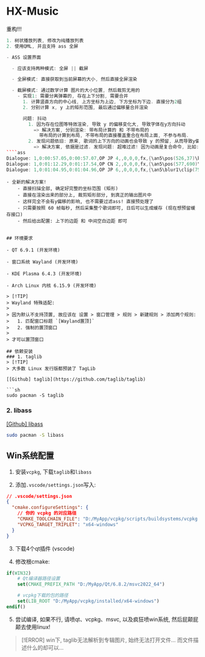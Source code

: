# HX-Music

重构!!!

```cpp
1. 树状播放列表, 修改为纯播放列表
2. 使用QML, 并且支持 ass 全屏

- ASS 设置界面

  - 应该支持两种模式: 全屏 || 截屏

  - 全屏模式: 直接获取到当前屏幕的大小, 然后直接全屏渲染

  - 截屏模式: 通过数学计算 图片的大小位置, 然后裁剪无用的
    - 实现1: 需要分离弹幕的, 存在上下分割, 需要合并
      1. 计算竖直方向的中心线, 上方坐标为上边, 下方坐标为下边. 直接分为2组
      2. 分别计算 x, y 上的矩形范围, 最后通过偏移量合并渲染

      问题: 抖动
        1. 因为存在位图等特效渲染, 导致 y 的偏移变化大, 导致字体在y方向抖动
          => 解决方案, 分别渲染: 带布局计算的 和 不带布局的
            带布局的计算到布局, 不带布局的直接覆盖重合在布局上面, 不参与布局.
        2. 发现问题依旧: 原来, 歌词的上下方向的动画也会导致 y 的预留, 从而导致y偏移抖动
          => 解决方案, 依据是过滤. 发现问题: 超难过滤! 因为动画是复合命令, 比如: (而且样本很小, 不能保证也适配其他ass文件)
````ass
Dialogue: 1,0:00:57.05,0:00:57.07,OP JP 4,,0,0,0,fx,{\an5\pos(526,37)\blur1\fscx130\fscy130}イ
Dialogue: 1,0:01:12.29,0:01:17.54,OP CN 2,,0,0,0,fx,{\an5\pos(577,690)\blur1\fad(0,350)}的
Dialogue: 1,0:01:04.95,0:01:04.96,OP JP 6,,0,0,0,fx,{\an5\blur1\clip(755,42,815,47)\pos(782,37)}と
````

    - 全新的解决方案!
        - 直接扫描全部, 确定好完整的坐标范围 (矩形)
        - 直接在渲染出来的部分上, 裁剪矩形部分, 到真正的输出图片中
        - 这样完全不会有y偏移的影响, 也不需要过滤ass! 直接预处理了
        - 只需要按照 60 帧每秒, 然后采集整个歌词即可, 日后可以生成缓存 (现在想预留缓存接口)
        - 然后给出配置: 上下的边距 和 中间空白边距 即可
```

## 环境要求

- QT 6.9.1 (开发环境)

- 窗口系统 Wayland (开发环境)

- KDE Plasma 6.4.3 (开发环境)

- Arch Linux 内核 6.15.9 (开发环境)

> [!TIP]
> Wayland 特殊适配:
>
> 因为默认不支持顶置, 故应该在 设置 > 窗口管理 > 规则 > 新建规则 > 添加两个规则:
>   1. 匹配窗口标题 `[Wayland置顶]`
>   2. 强制的置顶窗口
>
> 才可以置顶窗口

## 依赖安装
### 1. taglib
> [!TIP]
> 大多数 Linux 发行版都预装了 TagLib

[[Github] taglib](https://github.com/taglib/taglib)

```sh
sudo pacman -S taglib
```

### 2. libass

[[Github] libass](https://github.com/libass/libass)

```sh
sudo pacman -S libass
```

<!-- 无需安装, 发现使用QWindow再套用QWidget就好了 awa?!
### 3. Wayland 兼容

```sh
sudo pacman -S gtk3
sudo pacman -S gtk-layer-shell
sudo pacman -S kwindowsystem
```

> [!TIP]
> 由于 Wayland 协议的原因, qt很难做到移动窗口, 草怎么好多都不行...
>
> QT你滴什么滴干活?!
>
> 再也不相信任何 QT + Wayland 的所谓解决方案了, 纯纯浪费时间.

可以使用xcb, 这样可以move, 但是! 之前某些为了 Wayland 设计的东西就需要重构了, 因此 fuck you 了您嘞

```cpp
qputenv("QT_QPA_PLATFORM", "xcb");
```

-->

## Win系统配置

1. 安装`vcpkg`, 下载`taglib`和`libass`

2. 添加`.vscode/settings.json`写入:

```json
// .vscode/settings.json
{
  "cmake.configureSettings": {
    // 你的 vcpkg 的对应路径
    "CMAKE_TOOLCHAIN_FILE": "D:/MyApp/vcpkg/scripts/buildsystems/vcpkg.cmake",
    "VCPKG_TARGET_TRIPLET": "x64-windows"
  }
}
```

3. 下载4个qt插件 (vscode)

4. 修改根cmake:

```cmake
if(WIN32)
    # Qt编译器路径设置
    set(CMAKE_PREFIX_PATH "D:/MyApp/Qt/6.8.2/msvc2022_64")

    # vcpkg下载的包的路径
    set(LIB_ROOT "D:/MyApp/vcpkg/installed/x64-windows")
endif()
```

5. 尝试编译, 如果不行, 请喷qt、vcpkg、msvc, 以及疯狂喷win系统, 然后屁颠屁颠去使用linux!

> [!ERROR]
> win下, taglib无法解析到专辑图片, 始终无法打开文件... 而文件描述什么的却可以...